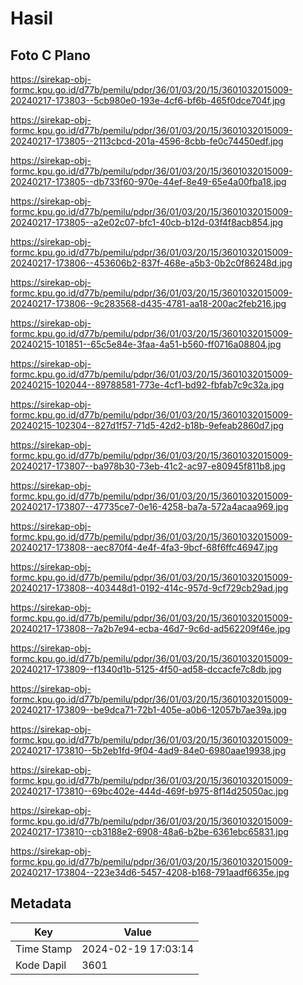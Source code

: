 # Hasil

## Foto C Plano

https://sirekap-obj-formc.kpu.go.id/d77b/pemilu/pdpr/36/01/03/20/15/3601032015009-20240217-173803--5cb980e0-193e-4cf6-bf6b-465f0dce704f.jpg

https://sirekap-obj-formc.kpu.go.id/d77b/pemilu/pdpr/36/01/03/20/15/3601032015009-20240217-173805--2113cbcd-201a-4596-8cbb-fe0c74450edf.jpg

https://sirekap-obj-formc.kpu.go.id/d77b/pemilu/pdpr/36/01/03/20/15/3601032015009-20240217-173805--db733f60-970e-44ef-8e49-65e4a00fba18.jpg

https://sirekap-obj-formc.kpu.go.id/d77b/pemilu/pdpr/36/01/03/20/15/3601032015009-20240217-173805--a2e02c07-bfc1-40cb-b12d-03f4f8acb854.jpg

https://sirekap-obj-formc.kpu.go.id/d77b/pemilu/pdpr/36/01/03/20/15/3601032015009-20240217-173806--453606b2-837f-468e-a5b3-0b2c0f86248d.jpg

https://sirekap-obj-formc.kpu.go.id/d77b/pemilu/pdpr/36/01/03/20/15/3601032015009-20240217-173806--9c283568-d435-4781-aa18-200ac2feb216.jpg

https://sirekap-obj-formc.kpu.go.id/d77b/pemilu/pdpr/36/01/03/20/15/3601032015009-20240215-101851--65c5e84e-3faa-4a51-b560-ff0716a08804.jpg

https://sirekap-obj-formc.kpu.go.id/d77b/pemilu/pdpr/36/01/03/20/15/3601032015009-20240215-102044--89788581-773e-4cf1-bd92-fbfab7c9c32a.jpg

https://sirekap-obj-formc.kpu.go.id/d77b/pemilu/pdpr/36/01/03/20/15/3601032015009-20240215-102304--827d1f57-71d5-42d2-b18b-9efeab2860d7.jpg

https://sirekap-obj-formc.kpu.go.id/d77b/pemilu/pdpr/36/01/03/20/15/3601032015009-20240217-173807--ba978b30-73eb-41c2-ac97-e80945f811b8.jpg

https://sirekap-obj-formc.kpu.go.id/d77b/pemilu/pdpr/36/01/03/20/15/3601032015009-20240217-173807--47735ce7-0e16-4258-ba7a-572a4acaa969.jpg

https://sirekap-obj-formc.kpu.go.id/d77b/pemilu/pdpr/36/01/03/20/15/3601032015009-20240217-173808--aec870f4-4e4f-4fa3-9bcf-68f6ffc46947.jpg

https://sirekap-obj-formc.kpu.go.id/d77b/pemilu/pdpr/36/01/03/20/15/3601032015009-20240217-173808--403448d1-0192-414c-957d-9cf729cb29ad.jpg

https://sirekap-obj-formc.kpu.go.id/d77b/pemilu/pdpr/36/01/03/20/15/3601032015009-20240217-173808--7a2b7e94-ecba-46d7-9c6d-ad562209f46e.jpg

https://sirekap-obj-formc.kpu.go.id/d77b/pemilu/pdpr/36/01/03/20/15/3601032015009-20240217-173809--f1340d1b-5125-4f50-ad58-dccacfe7c8db.jpg

https://sirekap-obj-formc.kpu.go.id/d77b/pemilu/pdpr/36/01/03/20/15/3601032015009-20240217-173809--be9dca71-72b1-405e-a0b6-12057b7ae39a.jpg

https://sirekap-obj-formc.kpu.go.id/d77b/pemilu/pdpr/36/01/03/20/15/3601032015009-20240217-173810--5b2eb1fd-9f04-4ad9-84e0-6980aae19938.jpg

https://sirekap-obj-formc.kpu.go.id/d77b/pemilu/pdpr/36/01/03/20/15/3601032015009-20240217-173810--69bc402e-444d-469f-b975-8f14d25050ac.jpg

https://sirekap-obj-formc.kpu.go.id/d77b/pemilu/pdpr/36/01/03/20/15/3601032015009-20240217-173810--cb3188e2-6908-48a6-b2be-6361ebc65831.jpg

https://sirekap-obj-formc.kpu.go.id/d77b/pemilu/pdpr/36/01/03/20/15/3601032015009-20240217-173804--223e34d6-5457-4208-b168-791aadf6635e.jpg


## Metadata

| Key        | Value               |
| ---------- | ------------------- |
| Time Stamp | 2024-02-19 17:03:14 |
| Kode Dapil | 3601                |



